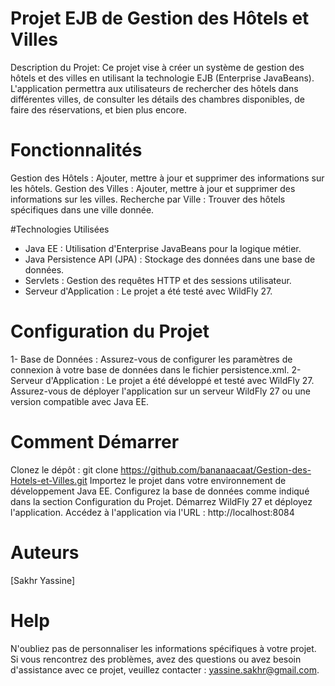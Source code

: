 # Projet EJB de Gestion des Hôtels et Villes
Description du Projet:
Ce projet vise à créer un système de gestion des hôtels et des villes en utilisant la technologie EJB (Enterprise JavaBeans). L'application permettra aux utilisateurs de rechercher des hôtels dans différentes villes, de consulter les détails des chambres disponibles, de faire des réservations, et bien plus encore.

# Fonctionnalités
Gestion des Hôtels : Ajouter, mettre à jour et supprimer des informations sur les hôtels.
Gestion des Villes : Ajouter, mettre à jour et supprimer des informations sur les villes.
Recherche par Ville : Trouver des hôtels spécifiques dans une ville donnée.

#Technologies Utilisées
- Java EE : Utilisation d'Enterprise JavaBeans pour la logique métier.
- Java Persistence API (JPA) : Stockage des données dans une base de données.
- Servlets : Gestion des requêtes HTTP et des sessions utilisateur.
- Serveur d'Application : Le projet a été testé avec WildFly 27.

# Configuration du Projet
1- Base de Données : Assurez-vous de configurer les paramètres de connexion à votre base de données dans le fichier persistence.xml.
2- Serveur d'Application : Le projet a été développé et testé avec WildFly 27. Assurez-vous de déployer l'application sur un serveur WildFly 27 ou une version compatible avec Java EE.

# Comment Démarrer
Clonez le dépôt : git clone https://github.com/bananaacaat/Gestion-des-Hotels-et-Villes.git
Importez le projet dans votre environnement de développement Java EE.
Configurez la base de données comme indiqué dans la section Configuration du Projet.
Démarrez WildFly 27 et déployez l'application.
Accédez à l'application via l'URL : http://localhost:8084

# Auteurs
[Sakhr Yassine]

# Help
N'oubliez pas de personnaliser les informations spécifiques à votre projet.
Si vous rencontrez des problèmes, avez des questions ou avez besoin d'assistance avec ce projet, veuillez contacter : yassine.sakhr@gmail.com.
